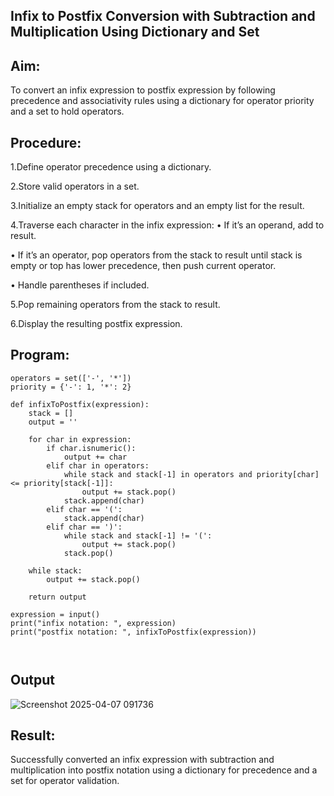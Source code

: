 ## Infix to Postfix Conversion with Subtraction and Multiplication Using Dictionary and Set

## Aim:
To convert an infix expression to postfix expression by following precedence and associativity rules using a dictionary for operator priority and a set to hold operators.
## Procedure:

1.Define operator precedence using a dictionary.

2.Store valid operators in a set.

3.Initialize an empty stack for operators and an empty list for the result.

4.Traverse each character in the infix expression:
 • If it’s an operand, add to result.

 • If it’s an operator, pop operators from the stack to result until stack is empty or top has lower precedence, then push current operator.

 • Handle parentheses if included.
  

5.Pop remaining operators from the stack to result.

6.Display the resulting postfix expression.

## Program:
```
operators = set(['-', '*'])
priority = {'-': 1, '*': 2}

def infixToPostfix(expression):
    stack = []
    output = ''
    
    for char in expression:
        if char.isnumeric():
            output += char
        elif char in operators:
            while stack and stack[-1] in operators and priority[char] <= priority[stack[-1]]:
                output += stack.pop()
            stack.append(char)
        elif char == '(':
            stack.append(char)
        elif char == ')':
            while stack and stack[-1] != '(':
                output += stack.pop()
            stack.pop()
    
    while stack:
        output += stack.pop()
    
    return output

expression = input()
print("infix notation: ", expression)
print("postfix notation: ", infixToPostfix(expression))



```
## Output

![Screenshot 2025-04-07 091736](https://github.com/user-attachments/assets/0b119945-fbd2-4038-8ef1-3a5fba656114)



## Result:
Successfully converted an infix expression with subtraction and multiplication into postfix notation using a dictionary for precedence and a set for operator validation.
